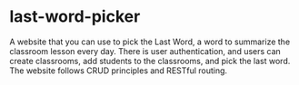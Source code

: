 # last-word-picker
A website that you can use to pick the Last Word, a word to summarize the classroom lesson every day. There is user authentication, and users can create classrooms, add students to the classrooms, and pick the last word. The website follows CRUD principles and RESTful routing.
